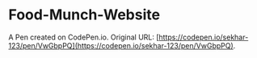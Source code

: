 # Food-Munch-Website

A Pen created on CodePen.io. Original URL: [https://codepen.io/sekhar-123/pen/VwGbpPQ](https://codepen.io/sekhar-123/pen/VwGbpPQ).

